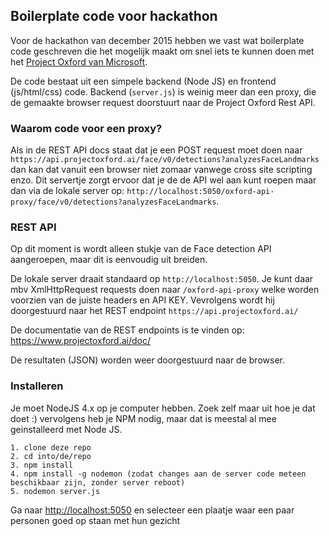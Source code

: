 
## Boilerplate code voor hackathon

Voor de hackathon van december 2015 hebben we vast wat boilerplate code geschreven die het mogelijk maakt om snel iets te kunnen doen met het [Project Oxford van Microsoft](https://www.projectoxford.ai/).

De code bestaat uit een simpele backend (Node JS) en frontend (js/html/css) code.
Backend (`server.js`) is weinig meer dan een proxy, die de gemaakte browser request doorstuurt naar de Project Oxford Rest API.

### Waarom code voor een proxy?

Als in de REST API docs staat dat je een POST request moet doen naar `https://api.projectoxford.ai/face/v0/detections?analyzesFaceLandmarks` dan kan dat vanuit een browser niet zomaar vanwege cross site scripting enzo. Dit servertje zorgt ervoor dat je de de API wel aan kunt roepen maar dan via de lokale server op: `http://localhost:5050/oxford-api-proxy/face/v0/detections?analyzesFaceLandmarks`.

### REST API

Op dit moment is wordt alleen stukje van de Face detection API aangeroepen, maar dit is eenvoudig uit breiden.

De lokale server draait standaard op `http://localhost:5050`. Je kunt daar mbv XmlHttpRequest requests doen naar `/oxford-api-proxy` welke worden voorzien van de juiste headers en API KEY. Vevrolgens wordt hij doorgestuurd naar het REST endpoint `https://api.projectoxford.ai/`

De documentatie van de REST endpoints is te vinden op: https://www.projectoxford.ai/doc/

De resultaten (JSON) worden weer doorgestuurd naar de browser.

### Installeren

Je moet NodeJS 4.x op je computer hebben. Zoek zelf maar uit hoe je dat doet :)
vervolgens heb je NPM nodig, maar dat is meestal al mee geinstalleerd met Node JS.

```
1. clone deze repo
2. cd into/de/repo
3. npm install
4. npm install -g nodemon (zodat changes aan de server code meteen beschikbaar zijn, zonder server reboot)
5. nodemon server.js
```

Ga naar [http://localhost:5050](http://localhost:5050) en selecteer een plaatje waar een paar personen goed op staan met hun gezicht


